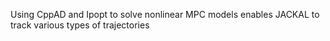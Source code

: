 Using CppAD and Ipopt to solve nonlinear MPC models enables JACKAL to track various types of trajectories
